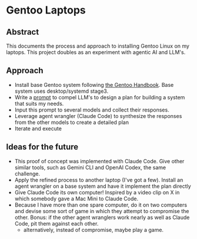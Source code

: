 # Gentoo Laptops

## Abstract

This documents the process and approach to installing Gentoo Linux on my laptops. This project doubles as an experiment with agentic AI and LLM's.  

## Approach

- Install base Gentoo system following [the Gentoo Handbook](https://wiki.gentoo.org/wiki/Handbook:AMD64). Base system uses desktop/systemd stage3.
- Write a [prompt](initial-llm-prompt.md) to compel LLM's to design a plan for building a system that suits my needs.
- Input this prompt to several models and collect their responses.
- Leverage agent wrangler (Claude Code) to synthesize the responses from the other models to create a detailed plan
- Iterate and execute

## Ideas for the future

- This proof of concept was implemented with Claude Code. Give other similar tools, such as Gemini CLI and OpenAI Codex, the same challenge.
- Apply the refined process to another laptop (I've got a few). Install an agent wrangler on a base system and have it implement the plan directly
- Give Claude Code its own computer! Inspired by a video clip on X in which somebody gave a Mac Mini to Claude Code.
- Because I have more than one spare computer, do it on two computers and devise some sort of game in which they attempt to compromise the other. Bonus: if the other agent wranglers work nearly as well as Claude Code, pit them against each other.
  - alternatively, instead of compromise, maybe play a game.
